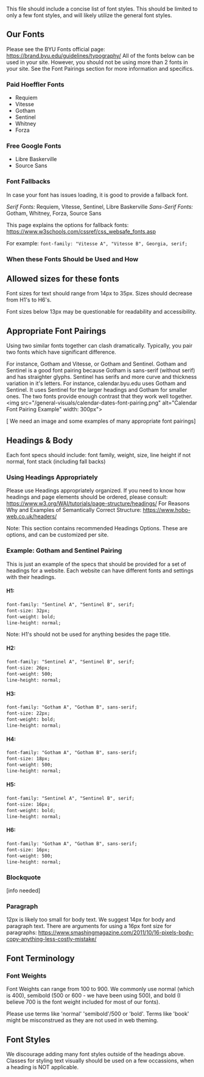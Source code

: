 This file should include a concise list of font styles. This should be limited to only a few font styles, and will likely utilize the general font styles.

## Our Fonts
Please see the BYU Fonts official page: https://brand.byu.edu/guidelines/typography/
All of the fonts below can be used in your site. However, you should not be using more than 2 fonts in your site. See the Font Pairings section for more information and specifics.
### Paid Hoeffler Fonts
- Requiem
- Vitesse
- Gotham
- Sentinel
- Whitney
- Forza
### Free Google Fonts
- Libre Baskerville 
- Source Sans

### Font Fallbacks
In case your font has issues loading, it is good to provide a fallback font.

*Serif Fonts:* Requiem, Vitesse, Sentinel, Libre Baskerville
*Sans-Serif Fonts:* Gotham, Whitney, Forza, Source Sans

This page explains the options for fallback fonts: 
https://www.w3schools.com/cssref/css_websafe_fonts.asp

For example: 
`font-family: "Vitesse A", "Vitesse B", Georgia, serif;`

### When these Fonts Should be Used and How

## Allowed sizes for these fonts
Font sizes for text should range from 14px to 35px. Sizes should decrease from H1's to H6's. 

Font sizes below 13px may be questionable for readability and accessibility.

## Appropriate Font Pairings
Using two similar fonts together can clash dramatically. Typically, you pair two fonts which have significant difference.

For instance, Gotham and Vitesse, or Gotham and Sentinel. 
Gotham and Sentinel is a good font pairing because Gotham is sans-serif (without serif) and has straighter glyphs. Sentinel has serifs and more curve and thickness variation in it's letters.
For instance, calendar.byu.edu uses Gotham and Sentinel.
It uses Sentinel for the larger headings and Gotham for smaller ones. The two fonts provide enough contrast that they work well together.
<img src="/general-visuals/calendar-dates-font-pairing.png" alt="Calendar Font Pairing Example" width: 300px">


[ We need an image and some examples of many appropriate font pairings]


## Headings & Body
Each font specs should include: font family, weight, size, line height if not normal, font stack (including fall backs)

### Using Headings Appropriately
Please use Headings appropriately organized. If you need to know how headings and page elements should be ordered, please consult:
https://www.w3.org/WAI/tutorials/page-structure/headings/
For Reasons Why and Examples of Semantically Correct Structure:
https://www.hobo-web.co.uk/headers/


Note: This section contains recommended Headings Options. These are options, and can be customized per site.

### Example: Gotham and Sentinel Pairing
This is just an example of the specs that should be provided for a set of headings for a website.
Each website can have different fonts and settings with their headings.
#### H1:
```
font-family: "Sentinel A", "Sentinel B", serif;
font-size: 32px;
font-weight: bold;
line-height: normal;
```
Note: H1's should not be used for anything besides the page title.
#### H2:
```
font-family: "Sentinel A", "Sentinel B", serif;
font-size: 26px;
font-weight: 500;
line-height: normal;
```

#### H3:
```
font-family: "Gotham A", "Gotham B", sans-serif;
font-size: 22px;
font-weight: bold;
line-height: normal;
```

#### H4:
```
font-family: "Gotham A", "Gotham B", sans-serif;
font-size: 18px;
font-weight: 500;
line-height: normal;
```

#### H5: 
```
font-family: "Sentinel A", "Sentinel B", serif;
font-size: 16px;
font-weight: bold;
line-height: normal;
```

#### H6:
```
font-family: "Gotham A", "Gotham B", sans-serif;
font-size: 16px;
font-weight: 500;
line-height: normal;
```

### Blockquote
[info needed]

### Paragraph
12px is likely too small for body text. We suggest 14px for body and paragraph text. 
There are arguments for using a 16px font size for paragraphs: 
https://www.smashingmagazine.com/2011/10/16-pixels-body-copy-anything-less-costly-mistake/

## Font Terminology
### Font Weights
Font Weights can range from 100 to 900. We commonly use normal (which is 400), semibold (500 or 600 - we have been using 500), and bold (I believe 700 is the font weight included for most of our fonts).

Please use terms like 'normal' 'semibold'/500 or 'bold'. Terms like 'book' might be misconstrued as they are not used in web theming.

## Font Styles
We discourage adding many font styles outside of the headings above. Classes for styling text visually should be used on a few occassions, when a heading is NOT applicable.
